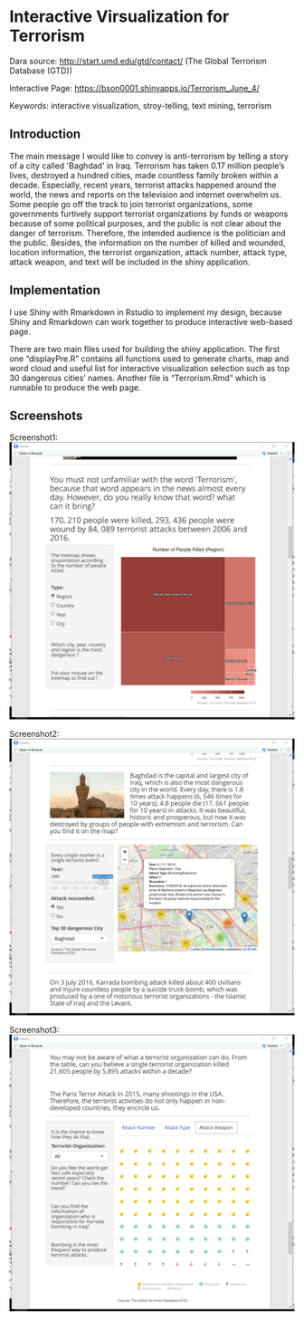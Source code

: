 # Interactive Virsualization for Terrorism
Dara source: http://start.umd.edu/gtd/contact/ (The Global Terrorism Database (GTD))

Interactive Page: https://bson0001.shinyapps.io/Terrorism_June_4/ 

Keywords: interactive visualization, stroy-telling, text mining, terrorism

## Introduction
The main message I would like to convey is anti-terrorism by telling a story of a city called 'Baghdad' in Iraq. Terrorism has taken 0.17 million people’s lives, destroyed a hundred cities, made countless family broken within a decade. Especially, recent years, terrorist attacks happened around the world, the news and reports on the television and internet overwhelm us. Some people go off the track to join terrorist organizations, some governments furtively support terrorist organizations by funds or weapons because of some political purposes, and the public is not clear about the danger of terrorism. Therefore, the intended audience is the politician and the public. Besides, the information on the number of killed and wounded, location information, the terrorist organization, attack number, attack type, attack weapon, and text will be included in the shiny application.

## Implementation
I use Shiny with Rmarkdown in Rstudio to implement my design, because Shiny and Rmarkdown can work together to produce interactive web-based page.

There are two main files used for building the shiny application. The first one “displayPre.R” contains all functions used to generate charts, map and word cloud and useful list for interactive visualization selection such as top 30 dangerous cities’ names. Another file is “Terrorism.Rmd” which is runnable to produce the web page.

## Screenshots
Screenshot1: 
![alt text](https://github.com/Beier2016/interactive_virsualization_terrorism/blob/master/screenshots/1.png "Logo Title Text 1")

Screenshot2: 
![alt text](https://github.com/Beier2016/interactive_virsualization_terrorism/blob/master/screenshots/2.png "Logo Title Text 1")

Screenshot3: 
![alt text](https://github.com/Beier2016/interactive_virsualization_terrorism/blob/master/screenshots/3.png "Logo Title Text 1")

